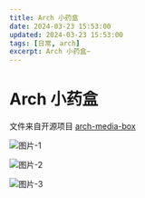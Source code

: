 ```yaml
---
title: Arch 小药盒
date: 2024-03-23 15:53:00
updated: 2024-03-23 15:53:00
tags: [日常, arch]
excerpt: Arch 小药盒~
---
```


# Arch 小药盒

文件来自开源项目 [arch-media-box](https://github.com/Isoheptane/arch-media-box)

![图片-1](https://cdn.jsdelivr.net/gh/var-kong/picx-images-hosting@master/blog/202403/arch/arch_3.webp)

![图片-2](https://cdn.jsdelivr.net/gh/var-kong/picx-images-hosting@master/blog/202403/arch/arch_2.webp)

![图片-3](https://cdn.jsdelivr.net/gh/var-kong/picx-images-hosting@master/blog/202403/arch/arch_1.webp)

